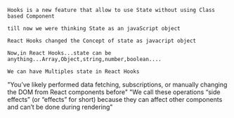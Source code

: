 `Hooks is a new feature that allow to use State without using Class based Component`

`till now we were thinking State as an javaScript object`

`React Hooks changed the Concept of state as javacript object`

`Now,in React Hooks...state can be anything...Array,Object,string,number,boolean....`

`We can have Multiples state in React Hooks`

"You’ve likely performed data fetching, subscriptions, or manually changing the DOM from React components before"
"We call these operations “side effects” (or “effects” for short) because they can affect other components and can’t be done during rendering"
